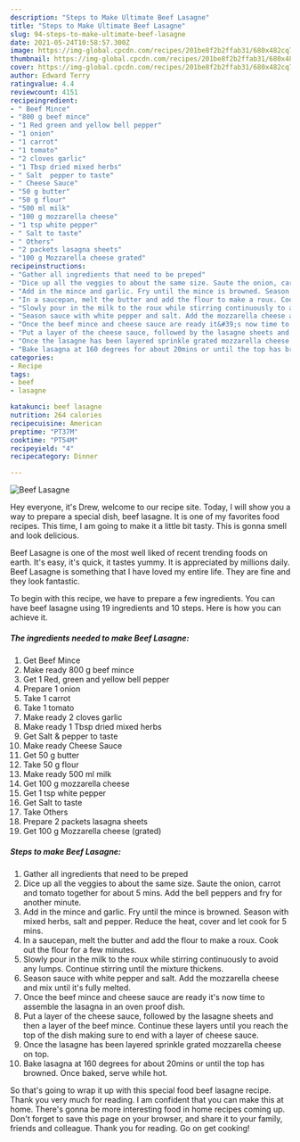 ```yaml
---
description: "Steps to Make Ultimate Beef Lasagne"
title: "Steps to Make Ultimate Beef Lasagne"
slug: 94-steps-to-make-ultimate-beef-lasagne
date: 2021-05-24T10:58:57.300Z
image: https://img-global.cpcdn.com/recipes/201be8f2b2ffab31/680x482cq70/beef-lasagne-recipe-main-photo.jpg
thumbnail: https://img-global.cpcdn.com/recipes/201be8f2b2ffab31/680x482cq70/beef-lasagne-recipe-main-photo.jpg
cover: https://img-global.cpcdn.com/recipes/201be8f2b2ffab31/680x482cq70/beef-lasagne-recipe-main-photo.jpg
author: Edward Terry
ratingvalue: 4.4
reviewcount: 4151
recipeingredient:
- " Beef Mince"
- "800 g beef mince"
- "1 Red green and yellow bell pepper"
- "1 onion"
- "1 carrot"
- "1 tomato"
- "2 cloves garlic"
- "1 Tbsp dried mixed herbs"
- " Salt  pepper to taste"
- " Cheese Sauce"
- "50 g butter"
- "50 g flour"
- "500 ml milk"
- "100 g mozzarella cheese"
- "1 tsp white pepper"
- " Salt to taste"
- " Others"
- "2 packets lasagna sheets"
- "100 g Mozzarella cheese grated"
recipeinstructions:
- "Gather all ingredients that need to be preped"
- "Dice up all the veggies to about the same size. Saute the onion, carrot and tomato together for about 5 mins. Add the bell peppers and fry for another minute."
- "Add in the mince and garlic. Fry until the mince is browned. Season with mixed herbs, salt and pepper. Reduce the heat, cover and let cook for 5 mins."
- "In a saucepan, melt the butter and add the flour to make a roux. Cook out the flour for a few minutes."
- "Slowly pour in the milk to the roux while stirring continuously to avoid any lumps. Continue stirring until the mixture thickens."
- "Season sauce with white pepper and salt. Add the mozzarella cheese and mix until it&#39;s fully melted."
- "Once the beef mince and cheese sauce are ready it&#39;s now time to assemble the lasagna in an oven proof dish."
- "Put a layer of the cheese sauce, followed by the lasagne sheets and then a layer of the beef mince. Continue these layers until you reach the top of the dish making sure to end with a layer of cheese sauce."
- "Once the lasagne has been layered sprinkle grated mozzarella cheese on top."
- "Bake lasagna at 160 degrees for about 20mins or until the top has browned. Once baked, serve while hot."
categories:
- Recipe
tags:
- beef
- lasagne

katakunci: beef lasagne 
nutrition: 264 calories
recipecuisine: American
preptime: "PT37M"
cooktime: "PT54M"
recipeyield: "4"
recipecategory: Dinner

---
```



![Beef Lasagne](https://img-global.cpcdn.com/recipes/201be8f2b2ffab31/680x482cq70/beef-lasagne-recipe-main-photo.jpg)

Hey everyone, it's Drew, welcome to our recipe site. Today, I will show you a way to prepare a special dish, beef lasagne. It is one of my favorites food recipes. This time, I am going to make it a little bit tasty. This is gonna smell and look delicious.



Beef Lasagne is one of the most well liked of recent trending foods on earth. It's easy, it's quick, it tastes yummy. It is appreciated by millions daily. Beef Lasagne is something that I have loved my entire life. They are fine and they look fantastic.


To begin with this recipe, we have to prepare a few ingredients. You can have beef lasagne using 19 ingredients and 10 steps. Here is how you can achieve it.

<!--inarticleads1-->

##### The ingredients needed to make Beef Lasagne:

1. Get  Beef Mince
1. Make ready 800 g beef mince
1. Get 1 Red, green and yellow bell pepper
1. Prepare 1 onion
1. Take 1 carrot
1. Take 1 tomato
1. Make ready 2 cloves garlic
1. Make ready 1 Tbsp dried mixed herbs
1. Get  Salt &amp; pepper to taste
1. Make ready  Cheese Sauce
1. Get 50 g butter
1. Take 50 g flour
1. Make ready 500 ml milk
1. Get 100 g mozzarella cheese
1. Get 1 tsp white pepper
1. Get  Salt to taste
1. Take  Others
1. Prepare 2 packets lasagna sheets
1. Get 100 g Mozzarella cheese (grated)




<!--inarticleads2-->

##### Steps to make Beef Lasagne:

1. Gather all ingredients that need to be preped
1. Dice up all the veggies to about the same size. Saute the onion, carrot and tomato together for about 5 mins. Add the bell peppers and fry for another minute.
1. Add in the mince and garlic. Fry until the mince is browned. Season with mixed herbs, salt and pepper. Reduce the heat, cover and let cook for 5 mins.
1. In a saucepan, melt the butter and add the flour to make a roux. Cook out the flour for a few minutes.
1. Slowly pour in the milk to the roux while stirring continuously to avoid any lumps. Continue stirring until the mixture thickens.
1. Season sauce with white pepper and salt. Add the mozzarella cheese and mix until it&#39;s fully melted.
1. Once the beef mince and cheese sauce are ready it&#39;s now time to assemble the lasagna in an oven proof dish.
1. Put a layer of the cheese sauce, followed by the lasagne sheets and then a layer of the beef mince. Continue these layers until you reach the top of the dish making sure to end with a layer of cheese sauce.
1. Once the lasagne has been layered sprinkle grated mozzarella cheese on top.
1. Bake lasagna at 160 degrees for about 20mins or until the top has browned. Once baked, serve while hot.




So that's going to wrap it up with this special food beef lasagne recipe. Thank you very much for reading. I am confident that you can make this at home. There's gonna be more interesting food in home recipes coming up. Don't forget to save this page on your browser, and share it to your family, friends and colleague. Thank you for reading. Go on get cooking!
